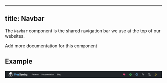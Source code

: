 ***

## title: Navbar

The `Navbar` component is the shared navigation bar we use at the top of our websites.

<Fixme> Add more documentation for this component </Fixme>

## Example

![Screenshot of the component](example.png)
